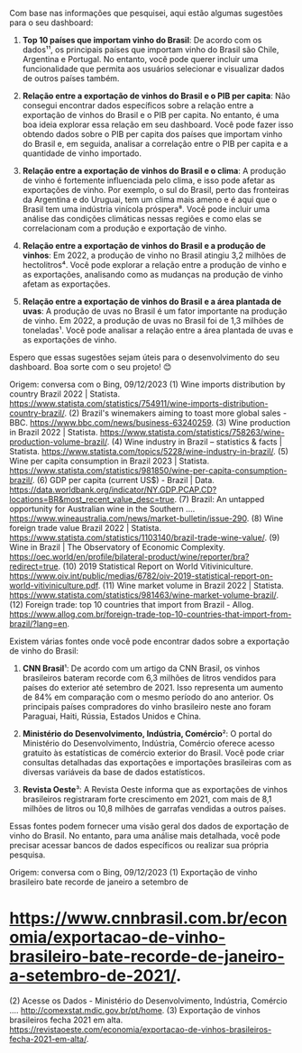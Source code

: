 Com base nas informações que pesquisei, aqui estão algumas sugestões para o seu dashboard:

1. **Top 10 países que importam vinho do Brasil**: De acordo com os dados¹¹, os principais países que importam vinho do Brasil são Chile, Argentina e Portugal. No entanto, você pode querer incluir uma funcionalidade que permita aos usuários selecionar e visualizar dados de outros países também.

2. **Relação entre a exportação de vinhos do Brasil e o PIB per capita**: Não consegui encontrar dados específicos sobre a relação entre a exportação de vinhos do Brasil e o PIB per capita. No entanto, é uma boa ideia explorar essa relação em seu dashboard. Você pode fazer isso obtendo dados sobre o PIB per capita dos países que importam vinho do Brasil e, em seguida, analisar a correlação entre o PIB per capita e a quantidade de vinho importado.

3. **Relação entre a exportação de vinhos do Brasil e o clima**: A produção de vinho é fortemente influenciada pelo clima, e isso pode afetar as exportações de vinho. Por exemplo, o sul do Brasil, perto das fronteiras da Argentina e do Uruguai, tem um clima mais ameno e é aqui que o Brasil tem uma indústria vinícola próspera⁸. Você pode incluir uma análise das condições climáticas nessas regiões e como elas se correlacionam com a produção e exportação de vinho.

4. **Relação entre a exportação de vinhos do Brasil e a produção de vinhos**: Em 2022, a produção de vinho no Brasil atingiu 3,2 milhões de hectolitros⁴. Você pode explorar a relação entre a produção de vinho e as exportações, analisando como as mudanças na produção de vinho afetam as exportações.

5. **Relação entre a exportação de vinhos do Brasil e a área plantada de uvas**: A produção de uvas no Brasil é um fator importante na produção de vinho. Em 2022, a produção de uvas no Brasil foi de 1,3 milhões de toneladas¹. Você pode analisar a relação entre a área plantada de uvas e as exportações de vinho.

Espero que essas sugestões sejam úteis para o desenvolvimento do seu dashboard. Boa sorte com o seu projeto! 😊




Origem: conversa com o Bing, 09/12/2023
(1) Wine imports distribution by country Brazil 2022 | Statista. https://www.statista.com/statistics/754911/wine-imports-distribution-country-brazil/.
(2) Brazil's winemakers aiming to toast more global sales - BBC. https://www.bbc.com/news/business-63240259.
(3) Wine production in Brazil 2022 | Statista. https://www.statista.com/statistics/758263/wine-production-volume-brazil/.
(4) Wine industry in Brazil – statistics & facts | Statista. https://www.statista.com/topics/5228/wine-industry-in-brazil/.
(5) Wine per capita consumption in Brazil 2023 | Statista. https://www.statista.com/statistics/981850/wine-per-capita-consumption-brazil/.
(6) GDP per capita (current US$) - Brazil | Data. https://data.worldbank.org/indicator/NY.GDP.PCAP.CD?locations=BR&most_recent_value_desc=true.
(7) Brazil: An untapped opportunity for Australian wine in the Southern .... https://www.wineaustralia.com/news/market-bulletin/issue-290.
(8) Wine foreign trade value Brazil 2022 | Statista. https://www.statista.com/statistics/1103140/brazil-trade-wine-value/.
(9) Wine in Brazil | The Observatory of Economic Complexity. https://oec.world/en/profile/bilateral-product/wine/reporter/bra?redirect=true.
(10) 2019 Statistical Report on World Vitiviniculture. https://www.oiv.int/public/medias/6782/oiv-2019-statistical-report-on-world-vitiviniculture.pdf.
(11) Wine market volume in Brazil 2022 | Statista. https://www.statista.com/statistics/981463/wine-market-volume-brazil/.
(12) Foreign trade: top 10 countries that import from Brazil - Allog. https://www.allog.com.br/foreign-trade-top-10-countries-that-import-from-brazil/?lang=en.


Existem várias fontes onde você pode encontrar dados sobre a exportação de vinho do Brasil:

1. **CNN Brasil**¹: De acordo com um artigo da CNN Brasil, os vinhos brasileiros bateram recorde com 6,3 milhões de litros vendidos para países do exterior até setembro de 2021. Isso representa um aumento de 84% em comparação com o mesmo período do ano anterior. Os principais países compradores do vinho brasileiro neste ano foram Paraguai, Haiti, Rússia, Estados Unidos e China.

2. **Ministério do Desenvolvimento, Indústria, Comércio**²: O portal do Ministério do Desenvolvimento, Indústria, Comércio oferece acesso gratuito às estatísticas de comércio exterior do Brasil. Você pode criar consultas detalhadas das exportações e importações brasileiras com as diversas variáveis da base de dados estatísticos.

3. **Revista Oeste**³: A Revista Oeste informa que as exportações de vinhos brasileiros registraram forte crescimento em 2021, com mais de 8,1 milhões de litros ou 10,8 milhões de garrafas vendidas a outros países.

Essas fontes podem fornecer uma visão geral dos dados de exportação de vinho do Brasil. No entanto, para uma análise mais detalhada, você pode precisar acessar bancos de dados específicos ou realizar sua própria pesquisa.

Origem: conversa com o Bing, 09/12/2023
(1) Exportação de vinho brasileiro bate recorde de janeiro a setembro de 

# https://www.cnnbrasil.com.br/economia/exportacao-de-vinho-brasileiro-bate-recorde-de-janeiro-a-setembro-de-2021/.
(2) Acesse os Dados - Ministério do Desenvolvimento, Indústria, Comércio .... http://comexstat.mdic.gov.br/pt/home.
(3) Exportação de vinhos brasileiros fecha 2021 em alta. https://revistaoeste.com/economia/exportacao-de-vinhos-brasileiros-fecha-2021-em-alta/.


